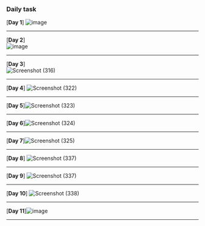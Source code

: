 ### Daily  task 

[**Day 1**] 
![image](https://user-images.githubusercontent.com/85113970/136568752-a9d668ee-7b3f-4042-a3e6-1e3477b33e87.png) 
 
----------------------------------------------------------------------------------------------------------------------------------------------         

[**Day 2**]   
![image](https://user-images.githubusercontent.com/85113970/136568929-3b5bda82-4104-4b4f-96f2-399cf542fb17.png)              


----------------------------------------------------------------------------------------------------------------------------------------------

[**Day 3**]  
![Screenshot (316)](https://user-images.githubusercontent.com/85113970/136651280-0773827f-1aaf-4ae2-b2a1-19d8a98eff21.png)
 
 ----------------------------------------------------------------------------------------------------------------------------------------------
[**Day 4**]
![Screenshot (322)](https://user-images.githubusercontent.com/85113970/136683869-23f3dbab-9d07-4d15-9bd8-68bf74a8637f.png)
 
 ----------------------------------------------------------------------------------------------------------------------------------------------
[**Day 5**]![Screenshot (323)](https://user-images.githubusercontent.com/85113970/136683934-6dddbcbd-288b-49e3-833b-f8e8fc010f28.png)

----------------------------------------------------------------------------------------------------------------------------------------------
[**Day 6**]![Screenshot (324)](https://user-images.githubusercontent.com/85113970/136801142-d7aa3059-a46c-488a-8c5a-b27b228e2bc5.png)

----------------------------------------------------------------------------------------------------------------------------------------------
[**Day 7**]![Screenshot (325)](https://user-images.githubusercontent.com/85113970/136906851-4a6bcc48-33f8-46fb-b649-ec6a86f42130.png)
  
----------------------------------------------------------------------------------------------------------------------------------------------

[**Day 8**]
![Screenshot (337)](https://user-images.githubusercontent.com/85113970/137145189-dd969e67-4df1-41c7-9299-1194fa8c8d94.png)

----------------------------------------------------------------------------------------------------------------------------------------------
[**Day 9**]
![Screenshot (337)](https://user-images.githubusercontent.com/85113970/137449389-2add9a2d-106b-4b89-8d38-3ecac4e36970.png)

----------------------------------------------------------------------------------------------------------------------------------------------

[**Day 10**]
![Screenshot (338)](https://user-images.githubusercontent.com/85113970/137703714-ad455b54-7dcd-4eaf-867b-a824135c801d.png)

----------------------------------------------------------------------------------------------------------------------------------------------

[**Day 11**]![image](https://user-images.githubusercontent.com/85113970/137908271-c9e30468-43e4-4f7e-98dd-603ce90d6ba6.png)   

----------------------------------------------------------------------------------------------------------------------------------------------

